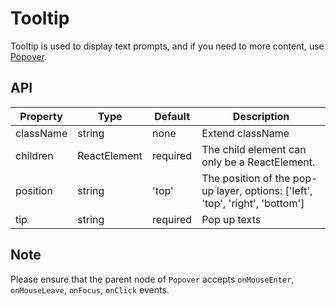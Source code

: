 # Tooltip

Tooltip is used to display text prompts, and if you need to more content, use [Popover](/components/Popover).

<example />

## API

| Property | Type | Default | Description |
| --- | --- | --- | --- |
| className | string | none | Extend className |
| children | ReactElement | required | The child element can only be a ReactElement. |
| position | string | 'top' | The position of the pop-up layer, options: \['left', 'top', 'right', 'bottom'] |
| tip | string | required | Pop up texts |



## Note
Please ensure that the parent node of `Popover` accepts `onMouseEnter`, `onMouseLeave`, `onFocus`, `onClick` events.